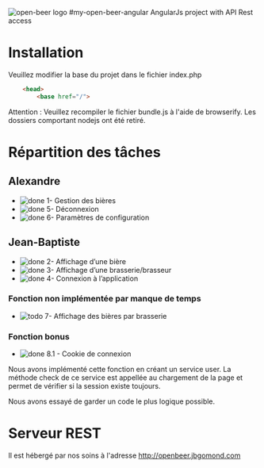 ![open-beer logo](http://open-beer.kobject.net/img/logo.png "open-beer logo")
#my-open-beer-angular
AngularJs project with API Rest access

# Installation

Veuillez modifier la base du projet dans le fichier index.php

```html
    <head>
        <base href="/">
```

Attention : Veuillez recompiler le fichier bundle.js à l'aide de browserify. Les dossiers comportant nodejs ont été retiré.

# Répartition des tâches

## Alexandre
- ![done](https://cdn2.iconfinder.com/data/icons/free-basic-icon-set-2/300/11-24.png) 1- Gestion des bières
- ![done](https://cdn2.iconfinder.com/data/icons/free-basic-icon-set-2/300/11-24.png) 5- Déconnexion
- ![done](https://cdn2.iconfinder.com/data/icons/free-basic-icon-set-2/300/11-24.png) 6- Paramètres de configuration

## Jean-Baptiste
- ![done](https://cdn2.iconfinder.com/data/icons/free-basic-icon-set-2/300/11-24.png) 2- Affichage d’une bière
- ![done](https://cdn2.iconfinder.com/data/icons/free-basic-icon-set-2/300/11-24.png) 3- Affichage d’une brasserie/brasseur
- ![done](https://cdn2.iconfinder.com/data/icons/free-basic-icon-set-2/300/11-24.png) 4- Connexion à l’application

### Fonction non implémentée par manque de temps
- ![todo](https://cdn2.iconfinder.com/data/icons/free-basic-icon-set-2/300/17-24.png) 7- Affichage des bières par brasserie

### Fonction bonus
- ![done](https://cdn2.iconfinder.com/data/icons/free-basic-icon-set-2/300/11-24.png) 8.1 - Cookie de connexion

Nous avons implémenté cette fonction en créant un service user. La méthode check de ce service est appellée au chargement de la page et permet de vérifier si la session existe toujours.

Nous avons essayé de garder un code le plus logique possible.

# Serveur REST

Il est hébergé par nos soins à l'adresse http://openbeer.jbgomond.com

